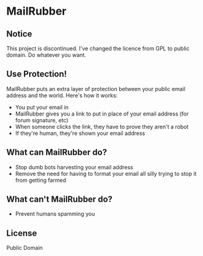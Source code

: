 MailRubber
==========

Notice
------

This project is discontinued. I've changed the licence from GPL to public domain. Do whatever you want.

Use Protection!
---------------
MailRubber puts an extra layer of protection between your public email address and the world. Here's how it works:

* You put your email in
* MailRubber gives you a link to put in place of your email address (for forum signature, etc)
* When someone clicks the link, they have to prove they aren't a robot
* If they're human, they're shown your email address

What can MailRubber do?
-----------------------
* Stop dumb bots harvesting your email address
* Remove the need for having to format your email all silly trying to stop it from getting farmed

What can't MailRubber do?
-------------------------
* Prevent humans spamming you

License
-------

Public Domain
